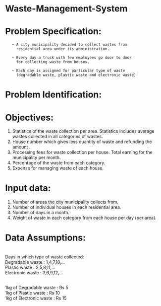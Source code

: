 # Waste-Management-System

# Problem Specification:
       ~ A city municipality decided to collect wastes from
         residential area under its administration.
         
       ~ Every day a truck with few employees go door to door
         for collecting waste from houses. 
         
       ~ Each day is assigned for particular type of waste 
         (degradable waste, plastic waste and electronic waste). 


# Problem Identification:

# Objectives:
1. Statistics of the waste collection per area. Statistics includes average wastes collected in all categories of wastes.
2. House number which gives less quantity of waste and refunding the amount .
3. Processing fees for waste collection per house. Total earning for the municipality per month.
4. Percentage of the waste from each category. 
5. Expense for managing waste of each house.

# Input data:
1.	Number of areas the city municipality collects from.
2.	Number of individual houses in each residential area.
3.	Number of days in a month.
4.	Weight of waste in each category from each house per day (per area).


# Data Assumptions:
<br/>Days in which type of waste collected:
<br/>Degradable waste  : 1,4,7,10,...
<br/>Plastic waste      : 2,5,8,11,...
<br/>Electronic waste   : 3,6,9,12,...

<br/>1kg of Degradable waste  : Rs 5
<br/>1kg of Plastic waste      : Rs 10
<br/>1kg of Electronic waste   : Rs 15

